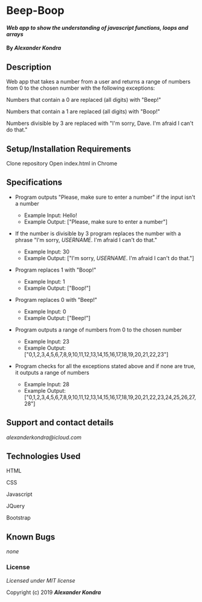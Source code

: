 # Beep-Boop

#### _Web app to show the understanding of javascript functions, loops and arrays_

#### By _**Alexander Kondra**_

## Description

Web app that takes a number from a user and returns a range of numbers from 0 to the chosen number with the following exceptions:

Numbers that contain a 0 are replaced (all digits) with "Beep!"

Numbers that contain a 1 are replaced (all digits) with "Boop!"

Numbers divisible by 3 are replaced with "I'm sorry, Dave. I'm afraid I can't do that."

## Setup/Installation Requirements

Clone repository
Open index.html in Chrome

## Specifications

* Program outputs "Please, make sure to enter a number" if the input isn't a number
  * Example Input: Hello!
  * Example Output: ["Please, make sure to enter a number"]

* If the number is divisible by 3 program replaces the number with a phrase "I'm sorry, *USERNAME*. I'm afraid I can't do that."
  * Example Input: 30
  * Example Output: ["I'm sorry, *USERNAME*. I'm afraid I can't do that."]

* Program replaces 1 with "Boop!"
  * Example Input: 1
  * Example Output: ["Boop!"]  

* Program replaces 0 with "Beep!"
  * Example Input: 0
  * Example Output: ["Beep!"]

* Program outputs a range of numbers from 0 to the chosen number
  * Example Input: 23
  * Example Output: ["0,1,2,3,4,5,6,7,8,9,10,11,12,13,14,15,16,17,18,19,20,21,22,23"]

* Program checks for all the exceptions stated above and if none are true, it outputs a range of numbers
  * Example Input: 28
  * Example Output: ["0,1,2,3,4,5,6,7,8,9,10,11,12,13,14,15,16,17,18,19,20,21,22,23,24,25,26,27,28"]

## Support and contact details

_alexanderkondra@icloud.com_

## Technologies Used

HTML

CSS

Javascript

JQuery

Bootstrap

## Known Bugs

_none_

### License

*Licensed under MIT license*

Copyright (c) 2019 **_Alexander Kondra_**
